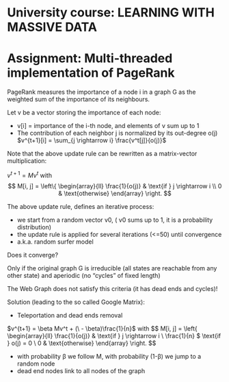 # University course: LEARNING WITH MASSIVE DATA
# Assignment: Multi-threaded implementation of PageRank

PageRank measures the importance of a node i in a graph G as the weighted sum of the importance of its neighbours.

Let v be a vector storing the importance of each node:
- v[i] = importance of the i-th node, and elements of v sum up to 1
- The contribution of each neighbor j is normalized by its out-degree o(j)
  $v^{t+1}[i] = \sum_{j \rightarrow i} \frac{v^t[j]}{o(j)}$

Note that the above update rule can be rewritten as a matrix-vector multiplication:

$v^{t+1} = Mv^t$ with 
$$
M[i, j] =
\left\{
\begin{array}{ll}
\frac{1}{o(j)} & \text{if } j \rightarrow i \\
0 & \text{otherwise}
\end{array}
\right.
$$

The above update rule, defines an iterative process:
- we start from a random vector v0, ( v0 sums up to 1, it is a probability distribution)
- the update rule is applied for several iterations (<=50) until convergence
- a.k.a. random surfer model

Does it converge?

Only if the original graph G is irreducible (all states are reachable from any other state) and aperiodic (no “cycles” of fixed length)

The Web Graph does not satisfy this criteria (it has dead ends and cycles)!

Solution (leading to the so called Google Matrix):
- Teleportation and dead ends removal

$v^{t+1} = \beta Mv^t + (\ - \beta)\frac{1}{n}$ with 
$$
M[i, j] =
\left\{
\begin{array}{ll}
\frac{1}{o(j)} & \text{if } j \rightarrow i \\
\frac{1}{n} $ \text{if } o(j) = 0 \\
0 & \text{otherwise}
\end{array}
\right.
$$

- with probability β we follow M, with probability (1-β) we jump to a random node
- dead end nodes link to all nodes of the graph

